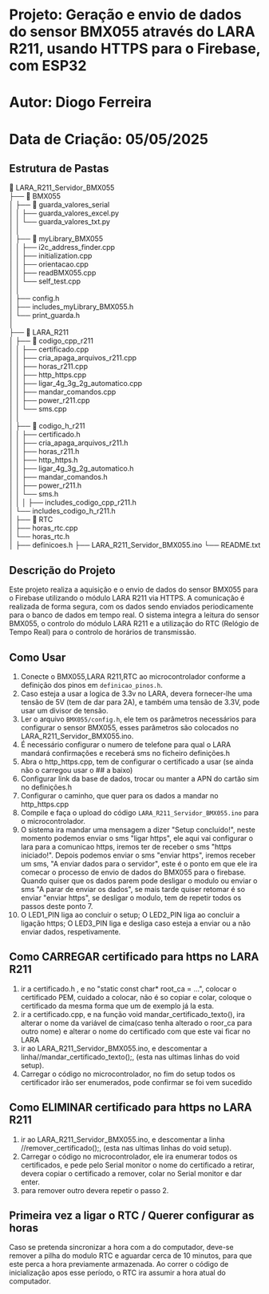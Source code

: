 # Projeto: Geração e envio de dados do sensor BMX055 através do LARA R211, usando HTTPS para o Firebase, com ESP32
# Autor: Diogo Ferreira
# Data de Criação: 05/05/2025

## Estrutura de Pastas

📁 LARA_R211_Servidor_BMX055  
├── 📁 BMX055  
│    ├── 📁 guarda_valores_serial  
│    │    ├── guarda_valores_excel.py  
│    │    └── guarda_valores_txt.py  
│    │  
│    ├── 📁 myLibrary_BMX055  
│    │    ├── i2c_address_finder.cpp  
│    │    ├── initialization.cpp  
│    │    ├── orientacao.cpp  
│    │    ├── readBMX055.cpp  
│    │    └── self_test.cpp  
│    │  
│    ├── config.h  
│    ├── includes_myLibrary_BMX055.h  
│    └── print_guarda.h  
│  
├── 📁 LARA_R211  
│    ├── 📁 codigo_cpp_r211  
│    │    ├── certificado.cpp  
│    │    ├── cria_apaga_arquivos_r211.cpp  
│    │    ├── horas_r211.cpp  
│    │    ├── http_https.cpp  
│    │    ├── ligar_4g_3g_2g_automatico.cpp  
│    │    ├── mandar_comandos.cpp  
│    │    ├── power_r211.cpp  
│    │    └── sms.cpp  
│    │  
│    ├── 📁 codigo_h_r211  
│    │    ├── certificado.h  
│    │    ├── cria_apaga_arquivos_r211.h  
│    │    ├── horas_r211.h  
│    │    ├── http_https.h  
│    │    ├── ligar_4g_3g_2g_automatico.h  
│    │    ├── mandar_comandos.h  
│    │    ├── power_r211.h  
│    │    └── sms.h  
│    │ 
│    ├── includes_codigo_cpp_r211.h  
│    └── includes_codigo_h_r211.h   
│ 
├── 📁 RTC  
│    ├── horas_rtc.cpp  
│    └── horas_rtc.h  
│ 
├── definicoes.h
├── LARA_R211_Servidor_BMX055.ino
└── README.txt

## Descrição do Projeto
Este projeto realiza a aquisição e o envio de dados do sensor BMX055 para o Firebase utilizando o módulo LARA R211 via HTTPS. A comunicação é realizada de forma segura, com os dados sendo enviados periodicamente para o banco de dados em tempo real. O sistema integra a leitura do sensor BMX055, o controlo do módulo LARA R211 e a utilização do RTC (Relógio de Tempo Real) para o controlo de horários de transmissão.


## Como Usar
1. Conecte o BMX055,LARA R211,RTC ao microcontrolador conforme a definição dos pinos em `definicao_pinos.h`.
2. Caso esteja a usar a logica de 3.3v no LARA, devera fornecer-lhe uma tensão de 5V (tem de dar para 2A), e também 
uma tensão de 3.3V, pode usar um divisor de tensão.
3. Ler o arquivo `BMX055/config.h`, ele tem os parâmetros necessários para configurar o sensor BMX055,
esses parâmetros são colocados no LARA_R211_Servidor_BMX055.ino.
4. É necessário configurar o numero de telefone para qual o LARA mandará confirmações e receberá sms no ficheiro definições.h
5. Abra o http_https.cpp, tem de configurar o certificado a usar (se ainda não o carregou usar o ## a baixo)
6. Configurar link da base de dados, trocar ou manter a APN do cartão sim no definições.h
7. Configurar o caminho, que quer para os dados a mandar no http_https.cpp 
8. Compile e faça o upload do código `LARA_R211_Servidor_BMX055.ino` para o microcontrolador.
9. O sistema ira mandar uma mensagem a dizer "Setup concluído!", neste momento podemos enviar o sms "ligar https", ele aqui vai configurar o lara para a comunicao https,
iremos ter de receber o sms "https iniciado!". Depois podemos enviar o sms "enviar https", iremos receber um sms, "A enviar dados para o servidor", este é o ponto
em que ele ira comecar o processo de envio de dados do BMX055 para o firebase. Quando quiser que os dados parem pode desligar o modulo ou enviar o sms "A parar de enviar os dados", se mais tarde quiser 
retomar é so enviar "enviar https", se desligar o modulo, tem de repetir todos os passos deste ponto 7.
10. O LED1_PIN liga ao concluir o setup; O LED2_PIN liga ao concluir a ligação https; O LED3_PIN liga e desliga caso esteja a enviar ou a não enviar dados, respetivamente.


## Como CARREGAR certificado para https no LARA R211

1. ir a certificado.h , e no "static const char* root_ca = …", colocar o certificado PEM, cuidado a colocar, não é so copiar e colar, coloque o certificado da mesma forma que um de exemplo já la esta.
2. ir a certificado.cpp, e na função void mandar_certificado_texto(), ira alterar o nome da variável de cima(caso tenha alterado o roor_ca para outro nome) e alterar o nome do certificado com que este vai ficar no LARA 
3. ir ao LARA_R211_Servidor_BMX055.ino, e descomentar a linha//mandar_certificado_texto();, (esta nas ultimas linhas do void setup). 
4. Carregar o código no microcontrolador, no fim do setup todos os certificador irão ser enumerados, pode confirmar se foi vem sucedido

## Como ELIMINAR certificado para https no LARA R211

1. ir ao LARA_R211_Servidor_BMX055.ino, e descomentar a linha //remover_certificado();, (esta nas ultimas linhas do void setup). 
2. Carregar o código no microcontrolador, ele ira enumerar todos os certificados, e pede pelo Serial monitor o nome do certificado a retirar, devera copiar o certificado a remover, colar no Serial monitor e dar enter.
3. para remover outro devera repetir o passo 2.

## Primeira vez a ligar o RTC / Querer configurar as horas 
Caso se pretenda sincronizar a hora com a do computador, deve-se remover
a pilha do modulo RTC e aguardar cerca de 10 minutos, para que este perca a hora previamente
armazenada. Ao correr o código de inicialização apos esse período, o RTC ira assumir a hora atual
do computador.




